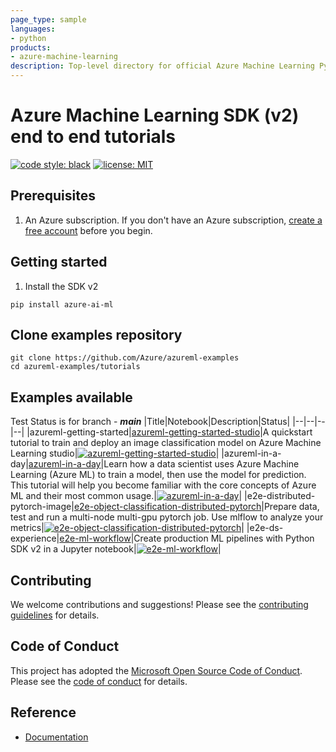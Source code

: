 ```yaml
---
page_type: sample
languages:
- python
products:
- azure-machine-learning
description: Top-level directory for official Azure Machine Learning Python SDK v2 tutorials.
---
```


# Azure Machine Learning SDK (v2) end to end tutorials

[![code style: black](https://img.shields.io/badge/code%20style-black-000000.svg)](https://github.com/psf/black)
[![license: MIT](https://img.shields.io/badge/License-MIT-purple.svg)](../LICENSE)

## Prerequisites

1. An Azure subscription. If you don't have an Azure subscription, [create a free account](https://aka.ms/AMLFree) before you begin.

## Getting started

1. Install the SDK v2

```terminal
pip install azure-ai-ml
```

## Clone examples repository

```terminal
git clone https://github.com/Azure/azureml-examples
cd azureml-examples/tutorials
```

## Examples available

Test Status is for branch - **_main_**
|Title|Notebook|Description|Status|
|--|--|--|--|
|azureml-getting-started|[azureml-getting-started-studio](azureml-getting-started/azureml-getting-started-studio.ipynb)|A quickstart tutorial to train and deploy an image classification model on Azure Machine Learning studio|[![azureml-getting-started-studio](https://github.com/Azure/azureml-examples/actions/workflows/tutorials-azureml-getting-started-azureml-getting-started-studio.yml/badge.svg?branch=main)](https://github.com/Azure/azureml-examples/actions/workflows/tutorials-azureml-getting-started-azureml-getting-started-studio.yml)|
|azureml-in-a-day|[azureml-in-a-day](azureml-in-a-day/azureml-in-a-day.ipynb)|Learn how a data scientist uses Azure Machine Learning (Azure ML) to train a model, then use the model for prediction. This tutorial will help you become familiar with the core concepts of Azure ML and their most common usage.|[![azureml-in-a-day](https://github.com/Azure/azureml-examples/actions/workflows/tutorials-azureml-in-a-day-azureml-in-a-day.yml/badge.svg?branch=main)](https://github.com/Azure/azureml-examples/actions/workflows/tutorials-azureml-in-a-day-azureml-in-a-day.yml)|
|e2e-distributed-pytorch-image|[e2e-object-classification-distributed-pytorch](e2e-distributed-pytorch-image/e2e-object-classification-distributed-pytorch.ipynb)|Prepare data, test and run a multi-node multi-gpu pytorch job. Use mlflow to analyze your metrics|[![e2e-object-classification-distributed-pytorch](https://github.com/Azure/azureml-examples/actions/workflows/tutorials-e2e-distributed-pytorch-image-e2e-object-classification-distributed-pytorch.yml/badge.svg?branch=main)](https://github.com/Azure/azureml-examples/actions/workflows/tutorials-e2e-distributed-pytorch-image-e2e-object-classification-distributed-pytorch.yml)|
|e2e-ds-experience|[e2e-ml-workflow](e2e-ds-experience/e2e-ml-workflow.ipynb)|Create production ML pipelines with Python SDK v2 in a Jupyter notebook|[![e2e-ml-workflow](https://github.com/Azure/azureml-examples/actions/workflows/tutorials-e2e-ds-experience-e2e-ml-workflow.yml/badge.svg?branch=main)](https://github.com/Azure/azureml-examples/actions/workflows/tutorials-e2e-ds-experience-e2e-ml-workflow.yml)|

## Contributing

We welcome contributions and suggestions! Please see the [contributing guidelines](../CONTRIBUTING.mdCONTRIBUTING.md) for details.

## Code of Conduct

This project has adopted the [Microsoft Open Source Code of Conduct](https://opensource.microsoft.com/codeofconduct/). Please see the [code of conduct](../CODE_OF_CONDUCT.md) for details.

## Reference

* [Documentation](https://docs.microsoft.com/azure/machine-learning)